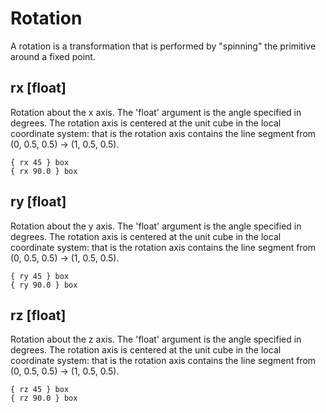 # Rotation

A rotation is a transformation that is performed by "spinning" the primitive around a fixed point.

## rx [float]

Rotation about the x axis. The 'float' argument is the angle specified in degrees. The rotation axis is centered at the unit cube in the local coordinate system: that is the rotation axis contains the line segment from (0, 0.5, 0.5) -> (1, 0.5, 0.5).

```
{ rx 45 } box
{ rx 90.0 } box
```

## ry [float]

Rotation about the y axis. The 'float' argument is the angle specified in degrees. The rotation axis is centered at the unit cube in the local coordinate system: that is the rotation axis contains the line segment from (0, 0.5, 0.5) -> (1, 0.5, 0.5).

```
{ ry 45 } box
{ ry 90.0 } box
```

## rz [float]

Rotation about the z axis. The 'float' argument is the angle specified in degrees. The rotation axis is centered at the unit cube in the local coordinate system: that is the rotation axis contains the line segment from (0, 0.5, 0.5) -> (1, 0.5, 0.5).

```
{ rz 45 } box
{ rz 90.0 } box
```
